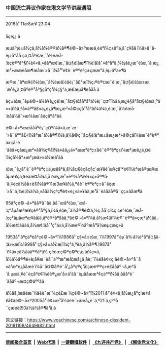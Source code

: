 ### 中国流亡异议作家在港文学节讲座遇阻 
------------------------

<div class="published">
 <span class="date" title="ä¸­å½æ¶é´">
  <time datetime="2018-11-08T23:04:04+08:00">
   2018å¹´11æ8æ¥ 23:04
  </time>
 </span>
</div>
<br/>
<div class="wsw">
 <span class="dateline">
  åçé¡¿ â
 </span>
 <p paraeid="{f3d45d75-6c18-4e44-a20b-454d13e5be42}{204}" paraid="308399881">
  æµäº¡è±å½çä¸­å½å¼è®®ä½å®¶é©¬å»ºææä¸éé²ï¼ç±äºä¸å¯ç¥åå ï¼ä»å¨å­èµ·å°åå çä¸¤åºé¦æ¸¯å½éæå­¦èçè®²åº§ï¼è¢«ä¸»ååºæé¦æ¸¯å¤§é¦åæ¶ï¼è¦å¦å¯»åºå°ä¸¾è¡ãè¿æ¯é¦æ¸¯å æ¿æ²»ææèåæ¶æåæ´»å¨ï¼å¹²é¢è¨è®ºèªç±çææ°ä¸èµ·äºä»¶ã
 </p>
 <p paraeid="{f3d45d75-6c18-4e44-a20b-454d13e5be42}{248}" paraid="1980585816">
  æ®æ¸¯åªæ¥éï¼é¦æ¸¯å½éæå­¦èåè¡¨å£°æï¼ç¡®è®¤æ¯é¦æ¸¯å¤§é¦è¦æ±æ´æ¹è¿ä¸¤åºè®²åº§çå°ç¹ï¼ç§°ä¸æ£æµå¶èååå ã
 </p>
 <p paraeid="{9564dd3d-6f75-42ae-993b-2f77dcd44c2c}{23}" paraid="1268782297">
  èç±é¦æ¸¯èµé©¬ä¼è¥è¿çé¦æ¸¯å¤§é¦ååºåªä½è¡¨ç¤ºï¼âä¸æ¿è§å°å¤§é¦æä¸ºä»»ä½ä¸ªå«äººå£«ä¿è¿å¶æ¿æ²»å©ççå¹³å°âï¼ä¼ä¸é¦æ¸¯å½éæå­¦èåä½å¯»æ¾âæ´åéçåºå°âã
 </p>
 <p paraeid="{9564dd3d-6f75-42ae-993b-2f77dcd44c2c}{55}" paraid="1427212944">
  é©¬å»ºææåååºè¡¨ç¤ºï¼ä»ä¸æ¯æ´»å¨äººå£«ï¼åªæ¯ä½å®¶ï¼ä¸ä¼å©ç¨å¤§é¦è°æ±âæ¿æ²»å©çâï¼èæ¯è°è®ºä»çå°è¯´ãèä»çâæ¿æ²»âå¾ç®åï¼ä»âä¿¡ä»°ææ³èªç±åè¨è®ºèªç±ï¼æ²¡æè¿ä¸¤èï¼çå½å°±æ²¡æä»»ä½æä¹âã
 </p>
 <p paraeid="{9564dd3d-6f75-42ae-993b-2f77dcd44c2c}{81}" paraid="2083752063">
  é¦æ¸¯è¿å¹´è¨è®ºèªç±ä¸æ­åå°ä¸­å½å¤§éçåç§ç´æ¥åé´æ¥çå¹²é¢ï¼èªæå®¡æ¥æåµæ¥çä¸¥éãæ­¤åï¼ä¸­å½æ¿æ²»è®½åºæ¼«ç»å®¶å·´ä¸¢èçä½åå±è§ï¼åå®11æ3æ¥ä½ä¸ºâè¨è®ºèªç±å¨âçæ´»å¨ä¸¾è¡ï¼ä½ä¸»ååä½çªç¶è¢«è¿«ä»¥âä¸­æ¹å¨èâåâå®å¨çç±âåæ¶ã
 </p>
 <p paraeid="{9564dd3d-6f75-42ae-993b-2f77dcd44c2c}{127}" paraid="1671179923">
  65å²çé©¬å»ºåå®å¨å­ä¸åå¨æå³é¦æ¸¯æå­¦ç°åµåæªæ¥çè®²åº§ä¸ï¼ä¸é¦æ¸¯ä½å®¶é©ä¸½ç åå´ç¾ç­ çè°é¦æ¸¯æå­¦çç°åµåæªæ¥ãå¦ä¸åºè®²åº§åä¸ºâé©¬å»ºï¼ä¸­å½æ¢¦âï¼è®¨è®ºä»çæ°ä½ãä¸­å½æ¢¦ãããä¸­å½æ¢¦ãå¯¹ç°ä»ä¸­å½æè®½åºæå³å¾æµçæç»ã
 </p>
 <p paraeid="{9564dd3d-6f75-42ae-993b-2f77dcd44c2c}{173}" paraid="190858933">
  1953å¹´åºçäºéå²çé©¬å»ºï¼1986å¹´ç§»å±é¦æ¸¯ï¼1997å¹´èµ´å¾·å½é²å°å¤§å­¦ä»»æï¼1999å¹´ç§»å±ä¼¦æ¦ï¼ç°ä¸ºèä¸ä½å®¶.1987å¹´ï¼ä»çä½åãäº®åºä½ çèèæç©ºç©ºè¡è¡ãï¼ç»ä¸­å½ä½å®¶é«è¡å¥æ¨èå¨äººæ°æå­¦æå¿ä¸åè¡¨ï¼éåè¢«ç¦ãé©¬å»ºå¨å«ä¹æ°è¿å­åæé´ï¼å¨å¤©å®é¨å¹¿åºç®ç¹å­¦çæè®®ç»é£ååäº¬å¸æ°å´å µæä¸¥é¨éçåºé¢ï¼éè®¿æ¹å±ä¹ãå¨èµååææ³¢ç­äººï¼åä¸å­åå°è¯´ãåäº¬æ¤ç©äººãã
 </p>
 <p paraeid="{9564dd3d-6f75-42ae-993b-2f77dcd44c2c}{213}" paraid="2132895574">
  ä½åå¸¦æåéæ´¾ãèè¯æ´¾çé£æ ¼çé©¬å»ºï¼2011 å¹´è¢«ä¸­å½æ¿åºç¦æ­¢å¥å¢ãé©¬å»º2005å¹´è¢«æ³å½ãéè¯»ãæå¿è¯ä¸º21 ä¸çºªå¨çæéè¦50ä½ä½å®¶ä¹ä¸ã
 </p>
</div>

原文链接：https://www.voachinese.com/a/chinese-dissident-20181108/4649982.html


------------------------
#### [禁闻聚合首页](https://github.com/gfw-breaker/banned-news/blob/master/README.md) &nbsp;|&nbsp; [Web代理](https://github.com/gfw-breaker/open-proxy/blob/master/README.md) &nbsp;|&nbsp;  [一键翻墙软件](https://github.com/gfw-breaker/nogfw/blob/master/README.md) &nbsp;|&nbsp; [《九评共产党》](https://github.com/gfw-breaker/9ping.md/blob/master/README.md#九评之一评共产党是什么) &nbsp;|&nbsp; [《解体党文化》](https://github.com/gfw-breaker/jtdwh.md/blob/master/README.md#绪论)